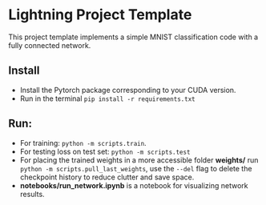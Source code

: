 # Lightning Project Template

This project template implements a simple MNIST classification code with a fully connected network.

## Install

- Install the Pytorch package corresponding to your CUDA version.
- Run in the terminal `pip install -r requirements.txt`

## Run:

- For training: `python -m scripts.train`.
- For testing loss on test set: `python -m scripts.test`
- For placing the trained weights in a more accessible folder **weights/** run `python -m scripts.pull_last_weights`, use the `--del` flag to delete the checkpoint history to reduce clutter and save space.
- **notebooks/run_network.ipynb** is a notebook for visualizing network results.
